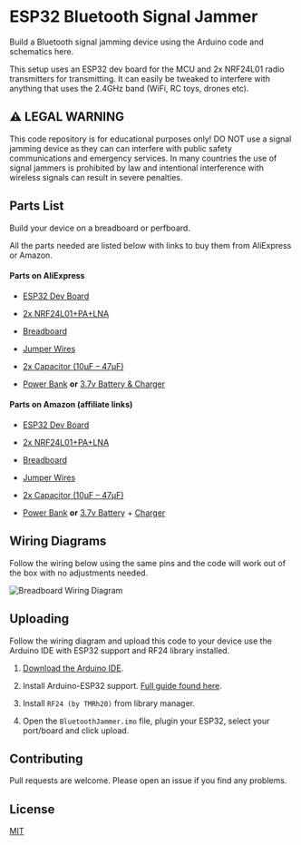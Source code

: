 # ESP32 Bluetooth Signal Jammer

Build a Bluetooth signal jamming device using the Arduino code and schematics here.

This setup uses an ESP32 dev board for the MCU and 2x NRF24L01 radio transmitters for transmitting. It can easily be tweaked to interfere with anything that uses the 2.4GHz band (WiFi, RC toys, drones etc).

## ⚠️ LEGAL WARNING

This code repository is for educational purposes only! DO NOT use a signal jamming device as they can can interfere with public safety communications and emergency services. In many countries the use of signal jammers is prohibited by law and intentional interference with wireless signals can result in severe penalties.

## Parts List

Build your device on a breadboard or perfboard.

All the parts needed are listed below with links to buy them from AliExpress or Amazon.

#### Parts on AliExpress

- [ESP32 Dev Board](https://s.click.aliexpress.com/e/_oBzks2E)
- [2x NRF24L01+PA+LNA](https://s.click.aliexpress.com/e/_okUsZpp)
- [Breadboard](https://s.click.aliexpress.com/e/_on6KzoP)
- [Jumper Wires](https://s.click.aliexpress.com/e/_ooo7z5h)
- [2x Capacitor (10µF – 47µF)](https://s.click.aliexpress.com/e/_olkWSDz)


- [Power Bank](https://s.click.aliexpress.com/e/_oneC3BV) **or** [3.7v Battery & Charger](https://s.click.aliexpress.com/e/_oElYgVl)

#### Parts on Amazon (affiliate links)

- [ESP32 Dev Board](https://amzn.to/4j8IFjW)
- [2x NRF24L01+PA+LNA](https://amzn.to/43nGRhg)
- [Breadboard](https://amzn.to/4k4pFEF)
- [Jumper Wires](https://amzn.to/45fErUf)
- [2x Capacitor (10µF – 47µF)](https://amzn.to/4kvqo1v)


- [Power Bank](https://amzn.to/43eFnqV) **or** [3.7v Battery](https://amzn.to/3SHqebj) + [Charger](https://amzn.to/4k1NNrt)

## Wiring Diagrams

Follow the wiring below using the same pins and the code will work out of the box with no adjustments needed.

![Breadboard Wiring Diagram](https://github.com/stuthemoo/ESP32BluetoothJammer/raw/main/wiring-breadboard.jpg "Breadboard Wiring Diagram")

## Uploading

Follow the wiring diagram and upload this code to your device use the Arduino IDE with ESP32 support and RF24 library installed.

1. [Download the Arduino IDE](https://www.arduino.cc/en/software).

2. Install Arduino-ESP32 support. [Full guide found here](https://docs.espressif.com/projects/arduino-esp32/en/latest/installing.html).

3. Install `RF24 (by TMRh20)` from library manager.

4. Open the `BluetoothJammer.imo` file, plugin your ESP32, select your port/board and click upload.

## Contributing

Pull requests are welcome. Please open an issue if you find any problems.

## License

[MIT](https://choosealicense.com/licenses/mit/)